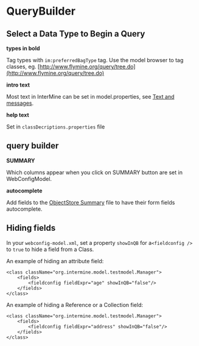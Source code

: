 # QueryBuilder

## Select a Data Type to Begin a Query

**types in bold**

Tag types with `im:preferredBagType` tag. Use the model browser to tag classes, eg. [http://www.flymine.org/query/tree.do](http://www.flymine.org/query/tree.do)

**intro text**

Most text in InterMine can be set in model.properties, see [Text and messages](../properties/model-properties.md).

**help text**

Set in `classDecriptions.properties` file

## query builder

**SUMMARY**

Which columns appear when you click on SUMMARY button are set in WebConfigModel.

**autocomplete**

Add fields to the [ObjectStore Summary](../../database/database-building/post-processing/objectstore-summary-properties.md) file to have their form fields autocomplete.

## Hiding fields

In your `webconfig-model.xml`, set a property `showInQB` for a`<fieldconfig />` to `true` to hide a field from a Class.

An example of hiding an attribute field:

```markup
<class className="org.intermine.model.testmodel.Manager">
    <fields>
        <fieldconfig fieldExpr="age" showInQB="false"/>
    </fields>
</class>
```

An example of hiding a Reference or a Collection field:

```markup
<class className="org.intermine.model.testmodel.Manager">
    <fields>
        <fieldconfig fieldExpr="address" showInQB="false"/>
    </fields>
</class>
```

